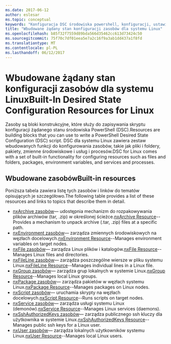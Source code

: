 ```yaml
---
ms.date: 2017-06-12
author: eslesar
ms.topic: conceptual
keywords: "Konfiguracja DSC środowiska powershell, konfiguracji, ustawienia"
title: "Wbudowane żądany stan konfiguracji zasobów dla systemu Linux"
ms.openlocfilehash: b85f32f7559d89bda566d35462cc613d73424c50
ms.sourcegitcommit: 75f70c7df01eea5e7a2c16f9a3ab1dd437a1f8fd
ms.translationtype: MT
ms.contentlocale: pl-PL
ms.lasthandoff: 06/12/2017
---
```

# <a name="built-in-desired-state-configuration-resources-for-linux"></a><span data-ttu-id="e2eaf-103">Wbudowane żądany stan konfiguracji zasobów dla systemu Linux</span><span class="sxs-lookup"><span data-stu-id="e2eaf-103">Built-In Desired State Configuration Resources for Linux</span></span>

<span data-ttu-id="e2eaf-104">Zasoby są bloki konstrukcyjne, które służy do zapisywania skryptu konfiguracji żądanego stanu środowiska PowerShell (DSC).</span><span class="sxs-lookup"><span data-stu-id="e2eaf-104">Resources are building blocks that you can use to write a PowerShell Desired State Configuration (DSC) script.</span></span> <span data-ttu-id="e2eaf-105">DSC dla systemu Linux zawiera zestaw wbudowanych funkcji do konfigurowania zasobów, takie jak pliki i foldery, pakiety, zmienne środowiskowe i usług i procesów.</span><span class="sxs-lookup"><span data-stu-id="e2eaf-105">DSC for Linux comes with a set of built-in functionality for configuring resources such as files and folders, packages, environment variables, and services and processes.</span></span>

## <a name="built-in-resources"></a><span data-ttu-id="e2eaf-106">Wbudowane zasobów</span><span class="sxs-lookup"><span data-stu-id="e2eaf-106">Built-in resources</span></span> 

<span data-ttu-id="e2eaf-107">Poniższa tabela zawiera listę tych zasobów i linków do tematów opisujących je szczegółowo.</span><span class="sxs-lookup"><span data-stu-id="e2eaf-107">The following table provides a list of these resources and links to topics that describe them in detail.</span></span>

* <span data-ttu-id="e2eaf-108">[nxArchive zasobów](lnxArchiveResource.md)— udostępnia mechanizm do rozpakowywania plików archiwów (tar, .zip) w określonej ścieżce.</span><span class="sxs-lookup"><span data-stu-id="e2eaf-108">[nxArchive Resource](lnxArchiveResource.md)--Provides a mechanism to unpack archive (.tar, .zip) files at a specific path.</span></span>
* <span data-ttu-id="e2eaf-109">[nxEnvironment zasobów](lnxEnvironmentResource.md)— zarządza zmiennych środowiskowych na węzłach docelowych.</span><span class="sxs-lookup"><span data-stu-id="e2eaf-109">[nxEnvironment Resource](lnxEnvironmentResource.md)--Manages environment variables on target nodes.</span></span> 
* <span data-ttu-id="e2eaf-110">[nxFile zasobów](lnxFileResource.md)— zarządza Linux plików i katalogów.</span><span class="sxs-lookup"><span data-stu-id="e2eaf-110">[nxFile Resource](lnxFileResource.md)--Manages Linux files and directories.</span></span> 
* <span data-ttu-id="e2eaf-111">[nxFileLine zasobów](lnxFileLineResource.md)— zarządza poszczególne wiersze w pliku systemu Linux.</span><span class="sxs-lookup"><span data-stu-id="e2eaf-111">[nxFileLine Resource](lnxFileLineResource.md)--Manages individual lines in a Linux file.</span></span> 
* <span data-ttu-id="e2eaf-112">[nxGroup zasobów](lnxGroupResource.md)— zarządza grup lokalnych w systemie Linux.</span><span class="sxs-lookup"><span data-stu-id="e2eaf-112">[nxGroup Resource](lnxGroupResource.md)--Manages local Linux groups.</span></span> 
* <span data-ttu-id="e2eaf-113">[nxPackage zasobów](lnxPackageResource.md)— zarządza pakietów w węzłach systemu Linux.</span><span class="sxs-lookup"><span data-stu-id="e2eaf-113">[nxPackage Resource](lnxPackageResource.md)--Manages packages on Linux nodes.</span></span>
* <span data-ttu-id="e2eaf-114">[nxScript zasobów](lnxScriptResource.md)— uruchamia skrypty na węzłach docelowych.</span><span class="sxs-lookup"><span data-stu-id="e2eaf-114">[nxScript Resource](lnxScriptResource.md)--Runs scripts on target nodes.</span></span>
* <span data-ttu-id="e2eaf-115">[nxService zasobów](lnxServiceResource.md)— zarządza usługi systemu Linux (demonów).</span><span class="sxs-lookup"><span data-stu-id="e2eaf-115">[nxService Resource](lnxServiceResource.md)--Manages Linux services (daemons).</span></span>
* <span data-ttu-id="e2eaf-116">[nxSshAuthorizedKeys zasobów](lnxSshAuthorizedKeysResource.md)— zarządza publicznego ssh kluczy dla użytkownika w systemie Linux.</span><span class="sxs-lookup"><span data-stu-id="e2eaf-116">[nxSshAuthorizedKeys Resource](lnxSshAuthorizedKeysResource.md)--Manages public ssh keys for a Linux user.</span></span> 
* <span data-ttu-id="e2eaf-117">[nxUser zasobów](lnxUserResource.md)— zarządza lokalnych użytkowników systemu Linux.</span><span class="sxs-lookup"><span data-stu-id="e2eaf-117">[nxUser Resource](lnxUserResource.md)--Manages local Linux users.</span></span> 
  
